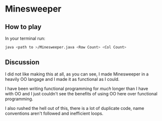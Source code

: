 # Minesweeper

## How to play

In your terminal run:

```sh
java <path to >/Minesweeper.java <Row Count> <Col Count>
```

## Discussion

I did not like making this at all, as you can see, I made Minesweeper in a heavily OO langage and I made it as functional as I could.

I have been writing functional programming for _much_ longer than I have with OO and I just couldn't see the benefits of using OO here over functional programming.

I also rushed the hell out of this, there is a lot of duplicate code, name conventions aren't followed and inefficient loops.
